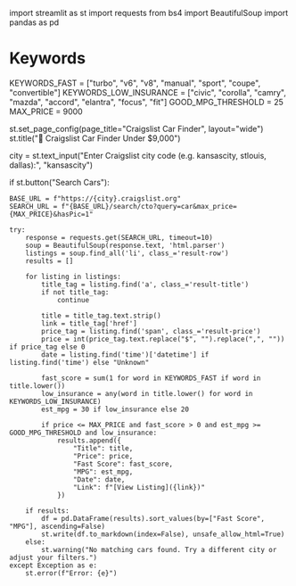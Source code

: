 import streamlit as st
import requests
from bs4 import BeautifulSoup
import pandas as pd

# Keywords
KEYWORDS_FAST = ["turbo", "v6", "v8", "manual", "sport", "coupe", "convertible"]
KEYWORDS_LOW_INSURANCE = ["civic", "corolla", "camry", "mazda", "accord", "elantra", "focus", "fit"]
GOOD_MPG_THRESHOLD = 25
MAX_PRICE = 9000

st.set_page_config(page_title="Craigslist Car Finder", layout="wide")
st.title("🚗 Craigslist Car Finder Under $9,000")

city = st.text_input("Enter Craigslist city code (e.g. kansascity, stlouis, dallas):", "kansascity")

if st.button("Search Cars"):

    BASE_URL = f"https://{city}.craigslist.org"
    SEARCH_URL = f"{BASE_URL}/search/cto?query=car&max_price={MAX_PRICE}&hasPic=1"

    try:
        response = requests.get(SEARCH_URL, timeout=10)
        soup = BeautifulSoup(response.text, 'html.parser')
        listings = soup.find_all('li', class_='result-row')
        results = []

        for listing in listings:
            title_tag = listing.find('a', class_='result-title')
            if not title_tag:
                continue

            title = title_tag.text.strip()
            link = title_tag['href']
            price_tag = listing.find('span', class_='result-price')
            price = int(price_tag.text.replace("$", "").replace(",", "")) if price_tag else 0
            date = listing.find('time')['datetime'] if listing.find('time') else "Unknown"

            fast_score = sum(1 for word in KEYWORDS_FAST if word in title.lower())
            low_insurance = any(word in title.lower() for word in KEYWORDS_LOW_INSURANCE)
            est_mpg = 30 if low_insurance else 20

            if price <= MAX_PRICE and fast_score > 0 and est_mpg >= GOOD_MPG_THRESHOLD and low_insurance:
                results.append({
                    "Title": title,
                    "Price": price,
                    "Fast Score": fast_score,
                    "MPG": est_mpg,
                    "Date": date,
                    "Link": f"[View Listing]({link})"
                })

        if results:
            df = pd.DataFrame(results).sort_values(by=["Fast Score", "MPG"], ascending=False)
            st.write(df.to_markdown(index=False), unsafe_allow_html=True)
        else:
            st.warning("No matching cars found. Try a different city or adjust your filters.")
    except Exception as e:
        st.error(f"Error: {e}")